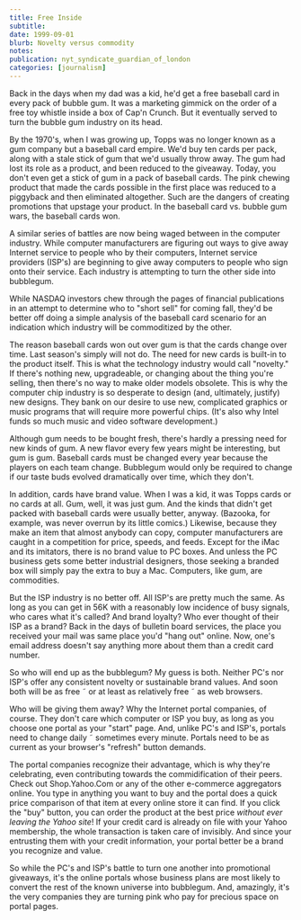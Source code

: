 ```yaml
---
title: Free Inside
subtitle: 
date: 1999-09-01
blurb: Novelty versus commodity
notes: 
publication: nyt_syndicate_guardian_of_london
categories: [journalism]
---
```


Back in the days when my dad was a kid, he'd get a free baseball card in every pack of bubble gum. It was a marketing gimmick on the order of a free toy whistle inside a box of Cap'n Crunch. But it eventually served to turn the bubble gum industry on its head.

By the 1970's, when I was growing up, Topps was no longer known as a gum company but a baseball card empire. We'd buy ten cards per pack, along with a stale stick of gum that we'd usually throw away. The gum had lost its role as a product, and been reduced to the giveaway. Today, you don't even get a stick of gum in a pack of baseball cards. The pink chewing product that made the cards possible in the first place was reduced to a piggyback and then eliminated altogether. Such are the dangers of creating promotions that upstage your product. In the baseball card vs. bubble gum wars, the baseball cards won.

A similar series of battles are now being waged between in the computer industry. While computer manufacturers are figuring out ways to give away Internet service to people who by their computers, Internet service providers (ISP's) are beginning to give away computers to people who sign onto their service. Each industry is attempting to turn the other side into bubblegum.

While NASDAQ investors chew through the pages of financial publications in an attempt to determine who to "short sell" for coming fall, they'd be better off doing a simple analysis of the baseball card scenario for an indication which industry will be commoditized by the other.

The reason baseball cards won out over gum is that the cards change over time. Last season's simply will not do. The need for new cards is built-in to the product itself. This is what the technology industry would call "novelty." If there's nothing new, upgradeable, or changing about the thing you're selling, then there's no way to make older models obsolete. This is why the computer chip industry is so desperate to design (and, ultimately, justify) new designs. They bank on our desire to use new, complicated graphics or music programs that will require more powerful chips. (It's also why Intel funds so much music and video software development.)

Although gum needs to be bought fresh, there's hardly a pressing need for new kinds of gum. A new flavor every few years might be interesting, but gum is gum. Baseball cards must be changed every year because the players on each team change. Bubblegum would only be required to change if our taste buds evolved dramatically over time, which they don't.

In addition, cards have brand value. When I was a kid, it was Topps cards or no cards at all. Gum, well, it was just gum. And the kinds that didn't get packed with baseball cards were usually better, anyway. (Bazooka, for example, was never overrun by its little comics.) Likewise, because they make an item that almost anybody can copy, computer manufacturers are caught in a competition for price, speeds, and feeds. Except for the iMac and its imitators, there is no brand value to PC boxes. And unless the PC business gets some better industrial designers, those seeking a branded box will simply pay the extra to buy a Mac. Computers, like gum, are commodities.

But the ISP industry is no better off. All ISP's are pretty much the same. As long as you can get in 56K with a reasonably low incidence of busy signals, who cares what it's called? And brand loyalty? Who ever thought of their ISP as a brand? Back in the days of bulletin board services, the place you received your mail was same place you'd "hang out" online. Now, one's email address doesn't say anything more about them than a credit card number.

So who will end up as the bubblegum? My guess is both. Neither PC's nor ISP's offer any consistent novelty or sustainable brand values. And soon both will be as free ˜ or at least as relatively free ˜ as web browsers.

Who will be giving them away? Why the Internet portal companies, of course. They don't care which computer or ISP you buy, as long as you choose one portal as your "start" page. And, unlike PC's and ISP's, portals need to change daily ˜ sometimes every minute. Portals need to be as current as your browser's "refresh" button demands.

The portal companies recognize their advantage, which is why they're celebrating, even contributing towards the commidification of their peers. Check out Shop.Yahoo.Com or any of the other e-commerce aggregators online. You type in anything you want to buy and the portal does a quick price comparison of that item at every online store it can find. If you click the "buy" button, you can order the product at the best price *without ever leaving the Yahoo site*! If your credit card is already on file with your Yahoo membership, the whole transaction is taken care of invisibly. And since your entrusting them with your credit information, your portal better be a brand you recognize and value.

So while the PC's and ISP's battle to turn one another into promotional giveaways, it's the online portals whose business plans are most likely to convert the rest of the known universe into bubblegum. And, amazingly, it's the very companies they are turning pink who pay for precious space on portal pages.

